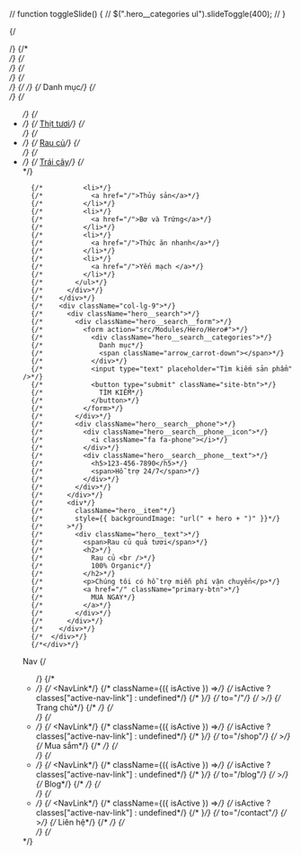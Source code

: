 // function toggleSlide() {
//   $(".hero__categories ul").slideToggle(400);
// }

{/*<div className="container">*/}
{/*  <div className="row">*/}
{/*    <div className="col-lg-3">*/}
{/*      <div className="hero__categories">*/}
{/*        <div className="hero__categories__all" onClick={toggleSlide}>*/}
{/*          <i className="fa fa-bars"></i>*/}
{/*          <span>Danh mục</span>*/}
{/*        </div>*/}
{/*        <ul>*/}
{/*          <li>*/}
{/*            <a href="/">Thịt tươi</a>*/}
{/*          </li>*/}
{/*          <li>*/}
{/*            <a href="/">Rau củ</a>*/}
{/*          </li>*/}
{/*          <li>*/}
{/*            <a href="/">Trái cây</a>*/}
{/*          </li>*/}

      {/*          <li>*/}
      {/*            <a href="/">Thủy sản</a>*/}
      {/*          </li>*/}
      {/*          <li>*/}
      {/*            <a href="/">Bơ và Trứng</a>*/}
      {/*          </li>*/}
      {/*          <li>*/}
      {/*            <a href="/">Thức ăn nhanh</a>*/}
      {/*          </li>*/}
      {/*          <li>*/}
      {/*            <a href="/">Yến mạch </a>*/}
      {/*          </li>*/}
      {/*        </ul>*/}
      {/*      </div>*/}
      {/*    </div>*/}
      {/*    <div className="col-lg-9">*/}
      {/*      <div className="hero__search">*/}
      {/*        <div className="hero__search__form">*/}
      {/*          <form action="src/Modules/Hero/Hero#">*/}
      {/*            <div className="hero__search__categories">*/}
      {/*              Danh mục*/}
      {/*              <span className="arrow_carrot-down"></span>*/}
      {/*            </div>*/}
      {/*            <input type="text" placeholder="Tìm kiếm sản phẩm" />*/}
      {/*            <button type="submit" className="site-btn">*/}
      {/*              TÌM KIẾM*/}
      {/*            </button>*/}
      {/*          </form>*/}
      {/*        </div>*/}
      {/*        <div className="hero__search__phone">*/}
      {/*          <div className="hero__search__phone__icon">*/}
      {/*            <i className="fa fa-phone"></i>*/}
      {/*          </div>*/}
      {/*          <div className="hero__search__phone__text">*/}
      {/*            <h5>123-456-7890</h5>*/}
      {/*            <span>Hỗ trợ 24/7</span>*/}
      {/*          </div>*/}
      {/*        </div>*/}
      {/*      </div>*/}
      {/*      <div*/}
      {/*        className="hero__item"*/}
      {/*        style={{ backgroundImage: "url(" + hero + ")" }}*/}
      {/*      >*/}
      {/*        <div className="hero__text">*/}
      {/*          <span>Rau củ quả tươi</span>*/}
      {/*          <h2>*/}
      {/*            Rau củ <br />*/}
      {/*            100% Organic*/}
      {/*          </h2>*/}
      {/*          <p>Chúng tôi có hỗ trợ miễn phí vận chuyển</p>*/}
      {/*          <a href="/" className="primary-btn">*/}
      {/*            MUA NGAY*/}
      {/*          </a>*/}
      {/*        </div>*/}
      {/*      </div>*/}
      {/*    </div>*/}
      {/*  </div>*/}
      {/*</div>*/}


Nav
{/*<ul>*/}
{/*  <li>*/}
{/*    <NavLink*/}
{/*      className={({ isActive }) =>*/}
{/*        isActive ? classes["active-nav-link"] : undefined*/}
{/*      }*/}
{/*      to="/"*/}
{/*    >*/}
{/*      Trang chủ*/}
{/*    </NavLink>*/}
{/*  </li>*/}
{/*  <li>*/}
{/*    <NavLink*/}
{/*      className={({ isActive }) =>*/}
{/*        isActive ? classes["active-nav-link"] : undefined*/}
{/*      }*/}
{/*      to="/shop"*/}
{/*    >*/}
{/*      Mua sắm*/}
{/*    </NavLink>*/}
{/*  </li>*/}
{/*  <li>*/}
{/*    <NavLink*/}
{/*      className={({ isActive }) =>*/}
{/*        isActive ? classes["active-nav-link"] : undefined*/}
{/*      }*/}
{/*      to="/blog"*/}
{/*    >*/}
{/*      Blog*/}
{/*    </NavLink>*/}
{/*  </li>*/}
{/*  <li>*/}
{/*    <NavLink*/}
{/*      className={({ isActive }) =>*/}
{/*        isActive ? classes["active-nav-link"] : undefined*/}
{/*      }*/}
{/*      to="/contact"*/}
{/*    >*/}
{/*      Liên hệ*/}
{/*    </NavLink>*/}
{/*  </li>*/}
{/*</ul>*/}
